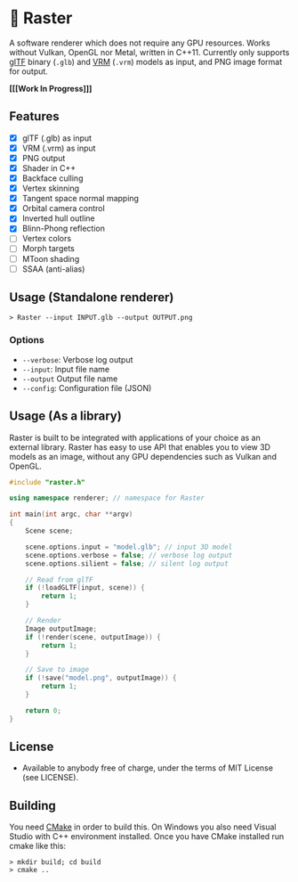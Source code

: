# :diamond_shape_with_a_dot_inside: Raster

A software renderer which does not require any GPU resources. Works without Vulkan, OpenGL nor Metal, written in C++11. Currently only supports [glTF](https://www.khronos.org/gltf/) binary (`.glb`) and [VRM](https://vrm.dev/en/) (`.vrm`) models as input, and PNG image format for output.

**[[[Work In Progress]]]**

## Features

- [x] glTF (.glb) as input
- [x] VRM (.vrm) as input
- [x] PNG output
- [x] Shader in C++
- [x] Backface culling
- [x] Vertex skinning
- [x] Tangent space normal mapping
- [x] Orbital camera control
- [x] Inverted hull outline
- [x] Blinn-Phong reflection
- [ ] Vertex colors
- [ ] Morph targets
- [ ] MToon shading
- [ ] SSAA (anti-alias)

## Usage (Standalone renderer)

```
> Raster --input INPUT.glb --output OUTPUT.png
```

### Options

* `--verbose`: Verbose log output
* `--input`: Input file name
* `--output` Output file name
* `--config`: Configuration file (JSON)

## Usage (As a library)

Raster is built to be integrated with applications of your choice as an external library. Raster has easy to use API that enables you to view 3D models as an image, without any GPU dependencies such as Vulkan and OpenGL.

```c++
#include "raster.h"

using namespace renderer; // namespace for Raster

int main(int argc, char **argv)
{
    Scene scene;

    scene.options.input = "model.glb"; // input 3D model
    scene.options.verbose = false; // verbose log output
    scene.options.silient = false; // silent log output

    // Read from glTF
    if (!loadGLTF(input, scene)) {
        return 1;
    }

    // Render
    Image outputImage;
    if (!render(scene, outputImage)) {
        return 1;
    }

    // Save to image
    if (!save("model.png", outputImage)) {
        return 1;
    }

    return 0;
}
```

## License

* Available to anybody free of charge, under the terms of MIT License (see LICENSE).

## Building

You need [CMake](https://cmake.org/download/) in order to build this. On Windows you also need Visual Studio with C++ environment installed.
Once you have CMake installed run cmake like this:


```
> mkdir build; cd build
> cmake ..
```

